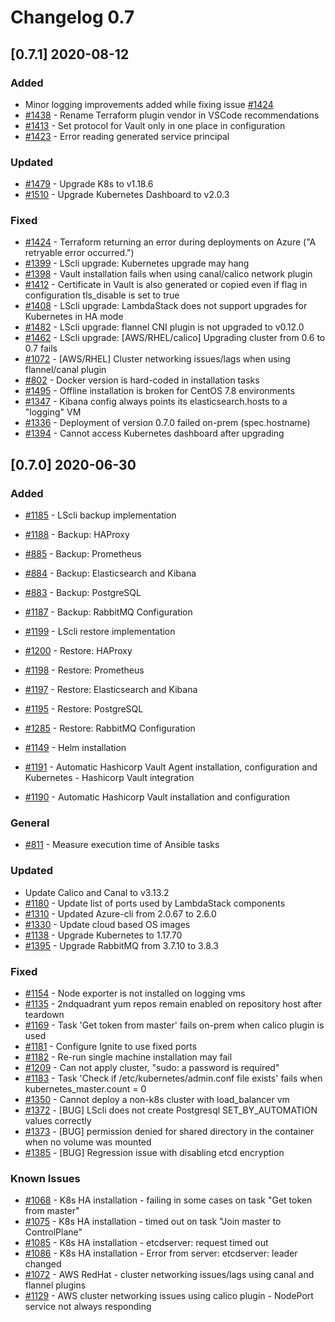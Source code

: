 # Changelog 0.7

## [0.7.1] 2020-08-12

### Added

- Minor logging improvements added while fixing issue [#1424](https://github.com/lambdastack/lambdastack/issues/1424)
- [#1438](https://github.com/lambdastack/lambdastack/pull/1438) - Rename Terraform plugin vendor in VSCode recommendations
- [#1413](https://github.com/lambdastack/lambdastack/issues/1413) - Set protocol for Vault only in one place in configuration
- [#1423](https://github.com/lambdastack/lambdastack/issues/1423) - Error reading generated service principal

### Updated

- [#1479](https://github.com/lambdastack/lambdastack/issues/1479) - Upgrade K8s to v1.18.6
- [#1510](https://github.com/lambdastack/lambdastack/issues/1510) - Upgrade Kubernetes Dashboard to v2.0.3

### Fixed

- [#1424](https://github.com/lambdastack/lambdastack/issues/1424) - Terraform returning an error during deployments on Azure ("A retryable error occurred.")
- [#1399](https://github.com/lambdastack/lambdastack/issues/1399) - LScli upgrade: Kubernetes upgrade may hang
- [#1398](https://github.com/lambdastack/lambdastack/issues/1398) - Vault installation fails when using canal/calico network plugin
- [#1412](https://github.com/lambdastack/lambdastack/issues/1412) - Certificate in Vault is also generated or copied even if flag in configuration tls_disable is set to true
- [#1408](https://github.com/lambdastack/lambdastack/issues/1408) - LScli upgrade: LambdaStack does not support upgrades for Kubernetes in HA mode
- [#1482](https://github.com/lambdastack/lambdastack/issues/1482) - LScli upgrade: flannel CNI plugin is not upgraded to v0.12.0
- [#1462](https://github.com/lambdastack/lambdastack/issues/1461) - LScli upgrade: [AWS/RHEL/calico] Upgrading cluster from 0.6 to 0.7 fails
- [#1072](https://github.com/lambdastack/lambdastack/issues/1072) - [AWS/RHEL] Cluster networking issues/lags when using flannel/canal plugin
- [#802](https://github.com/lambdastack/lambdastack/issues/802) - Docker version is hard-coded in installation tasks
- [#1495](https://github.com/lambdastack/lambdastack/issues/1495) - Offline installation is broken for CentOS 7.8 environments
- [#1347](https://github.com/lambdastack/lambdastack/issues/1347) - Kibana config always points its elasticsearch.hosts to a "logging" VM
- [#1336](https://github.com/lambdastack/lambdastack/issues/1336) - Deployment of version 0.7.0 failed on-prem (spec.hostname)
- [#1394](https://github.com/lambdastack/lambdastack/issues/1394) - Cannot access Kubernetes dashboard after upgrading

## [0.7.0] 2020-06-30

### Added

- [#1185](https://github.com/lambdastack/lambdastack/issues/1185) - LScli backup implementation
- [#1188](https://github.com/lambdastack/lambdastack/issues/1188) - Backup: HAProxy
- [#885](https://github.com/lambdastack/lambdastack/issues/885)   - Backup: Prometheus
- [#884](https://github.com/lambdastack/lambdastack/issues/884)   - Backup: Elasticsearch and Kibana
- [#883](https://github.com/lambdastack/lambdastack/issues/883)   - Backup: PostgreSQL
- [#1187](https://github.com/lambdastack/lambdastack/issues/1187) - Backup: RabbitMQ Configuration

- [#1199](https://github.com/lambdastack/lambdastack/issues/1199) - LScli restore implementation
- [#1200](https://github.com/lambdastack/lambdastack/issues/1200) - Restore: HAProxy
- [#1198](https://github.com/lambdastack/lambdastack/issues/1198) - Restore: Prometheus
- [#1197](https://github.com/lambdastack/lambdastack/issues/1197) - Restore: Elasticsearch and Kibana
- [#1195](https://github.com/lambdastack/lambdastack/issues/1195) - Restore: PostgreSQL
- [#1285](https://github.com/lambdastack/lambdastack/issues/1285) - Restore: RabbitMQ Configuration

- [#1149](https://github.com/lambdastack/lambdastack/issues/1149) - Helm installation

- [#1191](https://github.com/lambdastack/lambdastack/issues/1191) - Automatic Hashicorp Vault Agent installation, configuration and Kubernetes - Hashicorp Vault integration
- [#1190](https://github.com/lambdastack/lambdastack/issues/1190) - Automatic Hashicorp Vault installation and configuration

### General

- [#811](https://github.com/lambdastack/lambdastack/issues/811) - Measure execution time of Ansible tasks

### Updated

- Update Calico and Canal to v3.13.2
- [#1180](https://github.com/lambdastack/lambdastack/issues/1180) - Update list of ports used by LambdaStack components
- [#1310](https://github.com/lambdastack/lambdastack/issues/1310) - Updated Azure-cli from 2.0.67 to 2.6.0
- [#1330](https://github.com/lambdastack/lambdastack/issues/1330) - Update cloud based OS images
- [#1138](https://github.com/lambdastack/lambdastack/issues/1138) - Upgrade Kubernetes to 1.17.70
- [#1395](https://github.com/lambdastack/lambdastack/issues/1395) - Upgrade RabbitMQ from 3.7.10 to 3.8.3

### Fixed

- [#1154](https://github.com/lambdastack/lambdastack/issues/1154) - Node exporter is not installed on logging vms
- [#1135](https://github.com/lambdastack/lambdastack/issues/1135) - 2ndquadrant yum repos remain enabled on repository host after teardown
- [#1169](https://github.com/lambdastack/lambdastack/issues/1169) - Task 'Get token from master' fails on-prem when calico plugin is used
- [#1181](https://github.com/lambdastack/lambdastack/issues/1181) - Configure Ignite to use fixed ports
- [#1182](https://github.com/lambdastack/lambdastack/issues/1182) - Re-run single machine installation may fail
- [#1209](https://github.com/lambdastack/lambdastack/issues/1209) - Can not apply cluster, "sudo: a password is required"
- [#1183](https://github.com/lambdastack/lambdastack/issues/1183) - Task 'Check if /etc/kubernetes/admin.conf file exists' fails when kubernetes\_master.count = 0
- [#1350](https://github.com/lambdastack/lambdastack/issues/1350) - Cannot deploy a non-k8s cluster with load\_balancer vm
- [#1372](https://github.com/lambdastack/lambdastack/issues/1372) - [BUG] LScli does not create Postgresql SET\_BY\_AUTOMATION values correctly
- [#1373](https://github.com/lambdastack/lambdastack/issues/1373) - [BUG] permission denied for shared directory in the container when no volume was mounted
- [#1385](https://github.com/lambdastack/lambdastack/issues/1385) - [BUG] Regression issue with disabling etcd encryption

### Known Issues

- [#1068](https://github.com/lambdastack/lambdastack/issues/1068) - K8s HA installation - failing in some cases on task "Get token from master"
- [#1075](https://github.com/lambdastack/lambdastack/issues/1075) - K8s HA installation - timed out on task "Join master to ControlPlane"
- [#1085](https://github.com/lambdastack/lambdastack/issues/1085) - K8s HA installation - etcdserver: request timed out
- [#1086](https://github.com/lambdastack/lambdastack/issues/1086) - K8s HA installation - Error from server: etcdserver: leader changed
- [#1072](https://github.com/lambdastack/lambdastack/issues/1072) - AWS RedHat - cluster networking issues/lags using canal and flannel plugins
- [#1129](https://github.com/lambdastack/lambdastack/issues/1129) - AWS cluster networking issues using calico plugin - NodePort service not always responding
